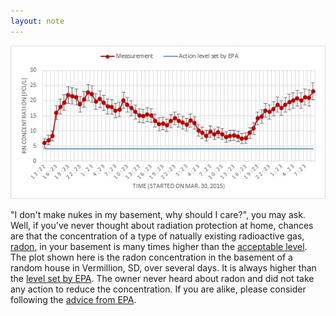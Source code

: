 ```yaml
---
layout: note
---
```


![radon concentration vermillion south dakota basement](/radiation/radon-concentration-vermillion-basement.jpg)

"I don't make nukes in my basement, why should I care?", you may ask. Well, if
you've never thought about radiation protection at home, chances are that the
concentration of a type of natually existing radioactive gas,
[radon](http://en.wikipedia.org/wiki/Radon), in your basement is many times
higher than the [acceptable
level](http://www.radon.com/radon/radon_levels.html). The plot shown here is
the radon concentration in the basement of a random house in Vermillion, SD,
over several days. It is always higher than the [level set by
EPA](http://www.epa.gov/radon/zonemap.html). The owner never heard about radon
and did not take any action to reduce the concentration. If you are alike,
please consider following the [advice from EPA](http://www.epa.gov/radon/).

